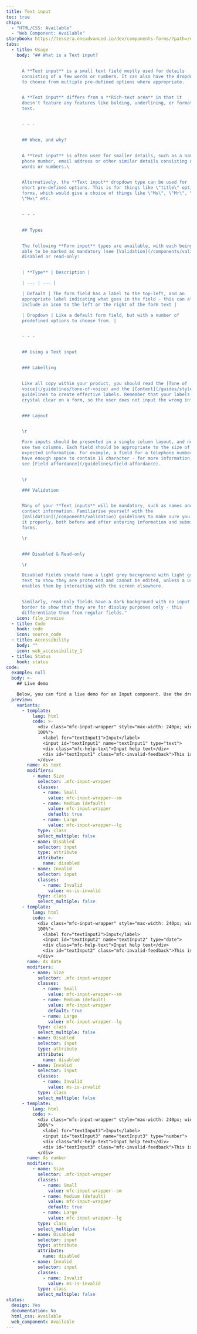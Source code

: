 ```yaml
---
title: Text input
toc: true
chips:
  - "HTML/CSS: Available"
  - "Web Component: Available"
storybook: https://tessera.oneadvanced.io/dev/components-forms/?path=/docs/html-input-text--as-default
tabs:
  - title: Usage
    body: "## What is a Text input?


      A **Text input** is a small text field mostly used for details
      consisting of a few words or numbers. It can also have the dropdown icon
      to choose from multiple pre-defined options where appropriate.


      A **Text input** differs from a **Rich-text area** in that it
      doesn't feature any features like bolding, underlining, or formatting of
      text.


      - - -


      ## When, and why?


      A **Text input** is often used for smaller details, such as a name,
      phone number, email address or other similar details consisting of a few
      words or numbers.\ 


      Alternatively, the **Text input** dropdown type can be used for
      short pre-defined options. This is for things like \"title\" options on
      forms, which would give a choice of things like \"Ms\", \"Mr\", \"Dr\",
      \"Mx\" etc.


      - - -


      ## Types


      The following **Form input** types are available, with each being
      able to be marked as mandatory (see [Validation](/components/validation)),
      disabled or read-only:


      | **Type** | Description |

      | --- | --- |

      | Default | The form field has a label to the top-left, and an
      appropriate label indicating what goes in the field - this can also
      include an icon to the left or the right of the form text |

      | Dropdown | Like a default form field, but with a number of
      predefined options to choose from. |


      - - -


      ## Using a Text input


      ### Labelling


      Like all copy within your product, you should read the [Tone of
      voice](/guidelines/tone-of-voice) and the [Content](/guides/style-guide)
      guidelines to create effective labels. Remember that your labels must be
      crystal clear on a form, so the user does not input the wrong information.


      ### Layout


      \r

      Form inputs should be presented in a single column layout, and not
      use two columns. Each field should be appropriate to the size of the
      expected information. For example, a field for a telephone number should
      have enough space to contain 11 character - for more information, please
      see [Field affordance](/guidelines/field-affordance).


      \r

      ### Validation


      Many of your **Text inputs** will be mandatory, such as names and
      contact information. Familiarise yourself with the
      [Validation](/components/validation) guidelines to make sure you implement
      it properly, both before and after entering information and submitting
      forms.

      \r


      ### Disabled & Read-only

      \r

      Disabled fields should have a light grey background with light grey
      text to show they are protected and cannot be edited, unless a user
      enables them by interacting with the screen elsewhere.


      Similarly, read-only fields have a dark background with no input
      border to show that they are for display purposes only - this
      differentiate them from regular fields."
    icon: file_invoice
  - title: Code
    hook: code
    icon: source_code
  - title: Accessibility
    body: ""
    icon: web_accessibility_1
  - title: Status
    hook: status
code:
  example: null
  body: >-
    ## Live demo

    Below, you can find a live demo for an Input component. Use the drop-down menus and radio buttons to view the different Input Types and Variants.
  preview:
    variants:
      - template:
          lang: html
          code: >-
            <div class="mfc-input-wrapper" style="max-width: 240px; width:
            100%">
              <label for="textInput1">Input</label>
              <input id="textInput1" name="textInput1" type="text">
              <div class="mfc-help-text">Input help text</div>
              <div id="textInput1" class="mfc-invalid-feedback">This is some invalid text</div>
            </div>
        name: As text
        modifiers:
          - name: Size
            selector: .mfc-input-wrapper
            classes:
              - name: Small
                value: mfc-input-wrapper--sm
              - name: Medium (default)
                value: mfc-input-wrapper
                default: true
              - name: Large
                value: mfc-input-wrapper--lg
            type: class
            select_multiple: false
          - name: Disabled
            selector: input
            type: attribute
            attribute:
              name: disabled
          - name: Invalid
            selector: input
            classes:
              - name: Invalid
                value: ms-is-invalid
            type: class
            select_multiple: false
      - template:
          lang: html
          code: >-
            <div class="mfc-input-wrapper" style="max-width: 240px; width:
            100%">
              <label for="textInput2">Input</label>
              <input id="textInput2" name="textInput2" type="date">
              <div class="mfc-help-text">Input help text</div>
              <div id="textInput2" class="mfc-invalid-feedback">This is some invalid text</div>
            </div>
        name: As date
        modifiers:
          - name: Size
            selector: .mfc-input-wrapper
            classes:
              - name: Small
                value: mfc-input-wrapper--sm
              - name: Medium (default)
                value: mfc-input-wrapper
                default: true
              - name: Large
                value: mfc-input-wrapper--lg
            type: class
            select_multiple: false
          - name: Disabled
            selector: input
            type: attribute
            attribute:
              name: disabled
          - name: Invalid
            selector: input
            classes:
              - name: Invalid
                value: ms-is-invalid
            type: class
            select_multiple: false
      - template:
          lang: html
          code: >-
            <div class="mfc-input-wrapper" style="max-width: 240px; width:
            100%">
              <label for="textInput3">Input</label>
              <input id="textInput3" name="textInput3" type="number">
              <div class="mfc-help-text">Input help text</div>
              <div id="textInput3" class="mfc-invalid-feedback">This is some invalid text</div>
            </div>
        name: As number
        modifiers:
          - name: Size
            selector: .mfc-input-wrapper
            classes:
              - name: Small
                value: mfc-input-wrapper--sm
              - name: Medium (default)
                value: mfc-input-wrapper
                default: true
              - name: Large
                value: mfc-input-wrapper--lg
            type: class
            select_multiple: false
          - name: Disabled
            selector: input
            type: attribute
            attribute:
              name: disabled
          - name: Invalid
            selector: input
            classes:
              - name: Invalid
                value: ms-is-invalid
            type: class
            select_multiple: false
status:
  design: Yes
  documentation: No
  html_css: Available
  web_component: Available
---
```

